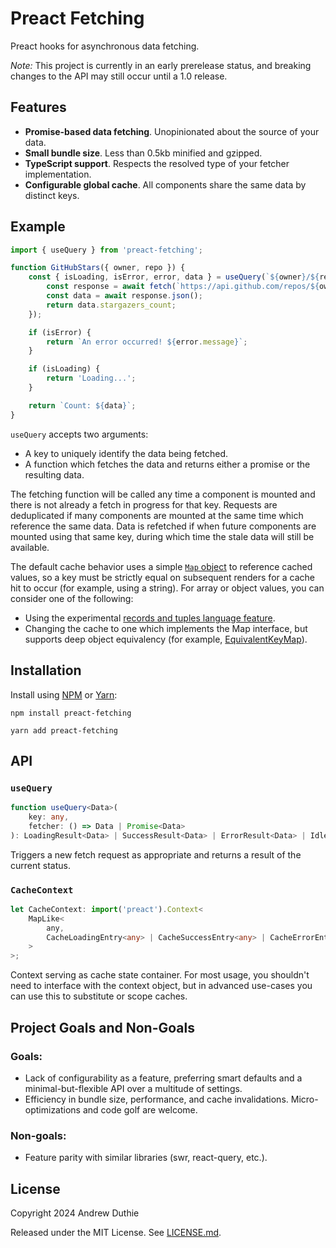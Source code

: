 # Preact Fetching

Preact hooks for asynchronous data fetching.

_Note:_ This project is currently in an early prerelease status, and breaking changes to the API may still occur until a 1.0 release.

## Features

- **Promise-based data fetching**. Unopinionated about the source of your data.
- **Small bundle size**. Less than 0.5kb minified and gzipped.
- **TypeScript support**. Respects the resolved type of your fetcher implementation.
- **Configurable global cache**. All components share the same data by distinct keys.

## Example

```js
import { useQuery } from 'preact-fetching';

function GitHubStars({ owner, repo }) {
	const { isLoading, isError, error, data } = useQuery(`${owner}/${repo}`, async () => {
		const response = await fetch(`https://api.github.com/repos/${owner}/${repo}`);
		const data = await response.json();
		return data.stargazers_count;
	});

	if (isError) {
		return `An error occurred! ${error.message}`;
	}

	if (isLoading) {
		return 'Loading...';
	}

	return `Count: ${data}`;
}
```

`useQuery` accepts two arguments:

- A key to uniquely identify the data being fetched.
- A function which fetches the data and returns either a promise or the resulting data.

The fetching function will be called any time a component is mounted and there is not already a fetch in progress for that key. Requests are deduplicated if many components are mounted at the same time which reference the same data. Data is refetched if when future components are mounted using that same key, during which time the stale data will still be available.

The default cache behavior uses a simple [`Map` object](https://developer.mozilla.org/en-US/docs/Web/JavaScript/Reference/Global_Objects/Map) to reference cached values, so a key must be strictly equal on subsequent renders for a cache hit to occur (for example, using a string). For array or object values, you can consider one of the following:

- Using the experimental [records and tuples language feature](https://github.com/tc39/proposal-record-tuple).
- Changing the cache to one which implements the Map interface, but supports deep object equivalency (for example, [EquivalentKeyMap](https://github.com/aduth/equivalent-key-map)).

## Installation

Install using [NPM](https://www.npmjs.com/) or [Yarn](https://yarnpkg.com/):

```
npm install preact-fetching
```

```
yarn add preact-fetching
```

## API

### `useQuery`

```ts
function useQuery<Data>(
	key: any,
	fetcher: () => Data | Promise<Data>
): LoadingResult<Data> | SuccessResult<Data> | ErrorResult<Data> | IdleResult<Data>;
```

Triggers a new fetch request as appropriate and returns a result of the current status.

### `CacheContext`

```ts
let CacheContext: import('preact').Context<
	MapLike<
		any,
		CacheLoadingEntry<any> | CacheSuccessEntry<any> | CacheErrorEntry<any> | CacheIdleEntry<any>
	>
>;
```

Context serving as cache state container. For most usage, you shouldn't need to interface with the context object, but in advanced use-cases you can use this to substitute or scope caches.

## Project Goals and Non-Goals

### Goals:

- Lack of configurability as a feature, preferring smart defaults and a minimal-but-flexible API over a multitude of settings.
- Efficiency in bundle size, performance, and cache invalidations. Micro-optimizations and code golf are welcome.

### Non-goals:

- Feature parity with similar libraries (swr, react-query, etc.).

## License

Copyright 2024 Andrew Duthie

Released under the MIT License. See [LICENSE.md](./LICENSE.md).
